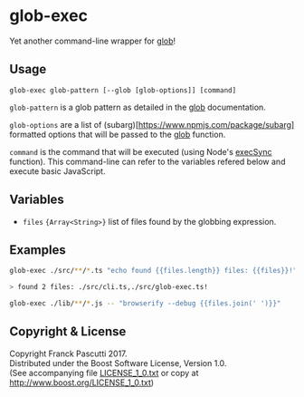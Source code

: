 # glob-exec

Yet another command-line wrapper for [glob](https://www.npmjs.com/package/glob)!

## Usage

```
glob-exec glob-pattern [--glob [glob-options]] [command]
```

`glob-pattern` is a glob pattern as detailed in the [glob](https://www.npmjs.com/package/glob) documentation.

`glob-options` are a list of (subarg)[https://www.npmjs.com/package/subarg] formatted options that will be passed to the [glob](https://www.npmjs.com/package/glob) function.

`command` is the command that will be executed (using Node's [execSync](https://nodejs.org/docs/latest-v6.x/api/child_process.html#child_process_child_process_execsync_command_options) function). This command-line can refer to the variables refered below and execute basic JavaScript.

## Variables

* `files` `{Array<String>}` list of files found by the globbing expression.

## Examples

```sh
glob-exec ./src/**/*.ts "echo found {{files.length}} files: {{files}}!"

> found 2 files: ./src/cli.ts,./src/glob-exec.ts!
```

```sh
glob-exec ./lib/**/*.js -- "browserify --debug {{files.join(' ')}}"
```

## Copyright & License

Copyright Franck Pascutti 2017.  
Distributed under the Boost Software License, Version 1.0.  
(See accompanying file [LICENSE\_1\_0.txt](LICENSE_1_0.txt) or copy at http://www.boost.org/LICENSE_1_0.txt)
